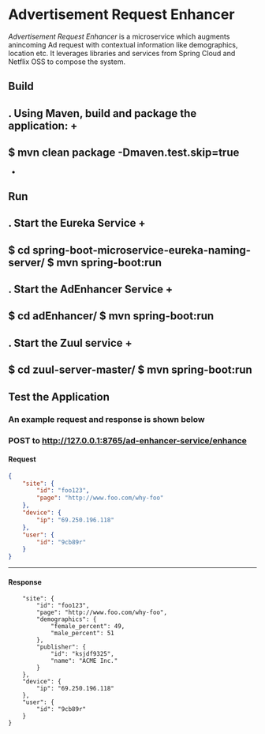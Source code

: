 # Advertisement Request Enhancer

*Advertisement Request Enhancer* is a microservice which augments anincoming Ad request with contextual information like demographics, location etc. It leverages libraries and services from Spring Cloud and Netflix OSS to compose the system.

## Build

. Using Maven, build and package the application:
+
----
$ mvn clean package -Dmaven.test.skip=true
----
+

## Run

. Start the Eureka Service
+
----
$ cd spring-boot-microservice-eureka-naming-server/
$ mvn spring-boot:run
----

. Start the AdEnhancer Service
+
----
$ cd adEnhancer/
$ mvn spring-boot:run
----

. Start the Zuul service
+
----
$ cd zuul-server-master/
$ mvn spring-boot:run
----


## Test the Application

### An example request and response is shown below
### POST to http://127.0.0.1:8765/ad-enhancer-service/enhance
#### Request

```json
{
    "site": {
        "id": "foo123",
        "page": "http://www.foo.com/why-foo"
    },
    "device": {
        "ip": "69.250.196.118"
    },
    "user": {
        "id": "9cb89r"
    }
}
```
---

#### Response
```json{
    "site": {
        "id": "foo123",
        "page": "http://www.foo.com/why-foo",
        "demographics": {
            "female_percent": 49,
            "male_percent": 51
        },
        "publisher": {
            "id": "ksjdf9325",
            "name": "ACME Inc."
        }
    },
    "device": {
        "ip": "69.250.196.118"
    },
    "user": {
        "id": "9cb89r"
    }
}
```

